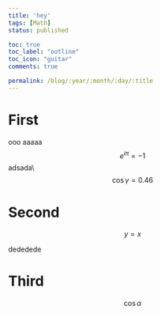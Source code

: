 ```yaml
---
title: 'hey'
tags: [Math]
status: published

toc: true
toc_label: "outline"
toc_icon: "guitar"
comments: true

permalink: /blog/:year/:month/:day/:title
---
```

# First
ooo
aaaaa  $$ e^{i\pi} = -1 $$
adsada\\
$$
\cos\gamma = 0.46
$$
# Second

$$
y = x
$$

dededede

# Third
$$
\cos\alpha
$$
